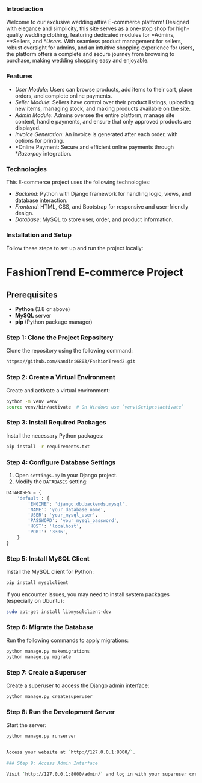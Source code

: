 ### Introduction
Welcome to our exclusive wedding attire E-commerce platform! Designed with elegance and simplicity, this site serves as a one-stop shop for high-quality wedding clothing, featuring dedicated modules for *Admins, **Sellers, and **Users*. With seamless product management for sellers, robust oversight for admins, and an intuitive shopping experience for users, the platform offers a complete and secure journey from browsing to purchase, making wedding shopping easy and enjoyable.

### Features
- *User Module*: Users can browse products, add items to their cart, place orders, and complete online payments.
- *Seller Module*: Sellers have control over their product listings, uploading new items, managing stock, and making products available on the site.
- *Admin Module*: Admins oversee the entire platform, manage site content, handle payments, and ensure that only approved products are displayed.
- *Invoice Generation*: An invoice is generated after each order, with options for printing.
- *Online Payment: Secure and efficient online payments through **Razorpay* integration.

### Technologies
This E-commerce project uses the following technologies:
- *Backend*: Python with Django framework for handling logic, views, and database interaction.
- *Frontend*: HTML, CSS, and Bootstrap for responsive and user-friendly design.
- *Database*: MySQL to store user, order, and product information.

### Installation and Setup
Follow these steps to set up and run the project locally:
# FashionTrend E-commerce Project
## Prerequisites

- **Python** (3.8 or above)
- **MySQL** server
- **pip** (Python package manager)
### Step 1: Clone the Project Repository

Clone the repository using the following command:

```bash
https://github.com/Nandini6803/FashionTrend2.git
```
### Step 2: Create a Virtual Environment

Create and activate a virtual environment:

```bash
python -m venv venv
source venv/bin/activate  # On Windows use `venv\Scripts\activate`
```

### Step 3: Install Required Packages

Install the necessary Python packages:

```bash
pip install -r requirements.txt
```

### Step 4: Configure Database Settings

1. Open `settings.py` in your Django project.
2. Modify the `DATABASES` setting:

```python
DATABASES = {
    'default': {
        'ENGINE': 'django.db.backends.mysql',
        'NAME': 'your_database_name',
        'USER': 'your_mysql_user',
        'PASSWORD': 'your_mysql_password',
        'HOST': 'localhost',
        'PORT': '3306',
    }
}
```

### Step 5: Install MySQL Client

Install the MySQL client for Python:

```bash
pip install mysqlclient
```

If you encounter issues, you may need to install system packages (especially on Ubuntu):

```bash
sudo apt-get install libmysqlclient-dev
```

### Step 6: Migrate the Database

Run the following commands to apply migrations:

```bash
python manage.py makemigrations
python manage.py migrate
```

### Step 7: Create a Superuser

Create a superuser to access the Django admin interface:

```bash
python manage.py createsuperuser
```

### Step 8: Run the Development Server

Start the server:

```bash
python manage.py runserver


Access your website at `http://127.0.0.1:8000/`.

### Step 9: Access Admin Interface

Visit `http://127.0.0.1:8000/admin/` and log in with your superuser credentials.











